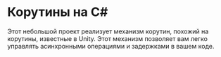# Корутины на C#

Этот небольшой проект реализует механизм корутин, похожий на корутины, известные в Unity. Этот механизм позволяет вам легко управлять асинхронными операциями и задержками в вашем коде.
